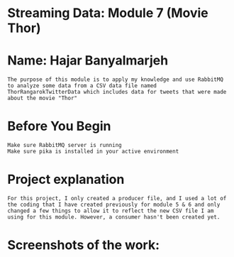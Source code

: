 # Streaming Data: Module 7 (Movie Thor)
# Name: Hajar Banyalmarjeh
    The purpose of this module is to apply my knowledge and use RabbitMQ to analyze some data from a CSV data file named ThorRangarokTwitterData which includes data for tweets that were made about the movie "Thor" 


# Before You Begin
    Make sure RabbitMQ server is running
    Make sure pika is installed in your active environment


# Project explanation
    For this project, I only created a producer file, and I used a lot of the coding that I have created previously for module 5 & 6 and only changed a few things to allow it to reflect the new CSV file I am using for this module. However, a consumer hasn't been created yet. 

# Screenshots of the work:
